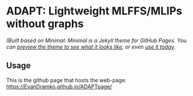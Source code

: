 # ADAPT: Lightweight MLFFS/MLIPs without graphs

*(Built based on Minimal: Minimal is a Jekyll theme for GitHub Pages. You can [preview the theme to see what it looks like](http://pages-themes.github.io/minimal), or even [use it today](#usage).*

## Usage

This is the github page that hosts the web-page: https://EvanDramko.github.io/ADAPTpage/
